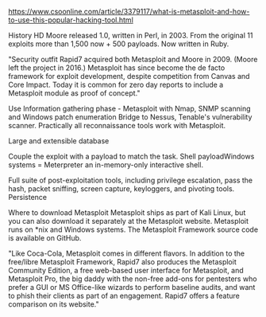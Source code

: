 https://www.csoonline.com/article/3379117/what-is-metasploit-and-how-to-use-this-popular-hacking-tool.html

History
HD Moore released 1.0, written in Perl, in 2003. From the original 11 exploits more than 1,500 now + 500 payloads. Now written in Ruby.

"Security outfit Rapid7 acquired both Metasploit and Moore in 2009. (Moore left the project in 2016.) Metasploit has since become the de facto framework for exploit development, despite competition from Canvas and Core Impact. Today it is common for zero day reports to include a Metasploit module as proof of concept."

Use 
Information gathering phase - Metasploit with Nmap, SNMP scanning and Windows patch enumeration
Bridge to Nessus, Tenable's vulnerability scanner. Practically all reconnaissance tools work with Metasploit.

Large and extensible database 

Couple the exploit with a payload to match the task. Shell payloadWindows systems = Meterpreter an in-memory-only interactive shell. 

Full suite of post-exploitation tools, including privilege escalation, pass the hash, packet sniffing, screen capture, keyloggers, and pivoting tools. Persistence

Where to download Metasploit
Metasploit ships as part of Kali Linux, but you can also download it separately at the Metasploit website. Metasploit runs on *nix and Windows systems. The Metasploit Framework source code is available on GitHub.

"Like Coca-Cola, Metasploit comes in different flavors. In addition to the free/libre Metasploit Framework, Rapid7 also produces the Metasploit Community Edition, a free web-based user interface for Metasploit, and Metasploit Pro, the big daddy with the non-free add-ons for pentesters who prefer a GUI or MS Office-like wizards to perform baseline audits, and want to phish their clients as part of an engagement. Rapid7 offers a feature comparison on its website."
